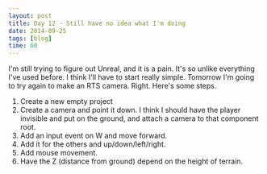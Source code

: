 ```yaml
---
layout: post
title: Day 12 - Still have no idea what I'm doing
date: 2014-09-25
tags: [blog]
time: 60
---
```


I'm still trying to figure out Unreal, and it is a pain. It's so unlike everything I've used before. I think I'll have to start really simple. Tomorrow I'm going to try again to make an RTS camera. Right. Here's some steps.

1. Create a new empty project
2. Create a camera and point it down. I think I should have the player invisible and put on the ground, and attach a camera to that component root.
3. Add an input event on W and move forward.
4. Add it for the others and up/down/left/right.
5. Add mouse movement.
6. Have the Z (distance from ground) depend on the height of terrain.